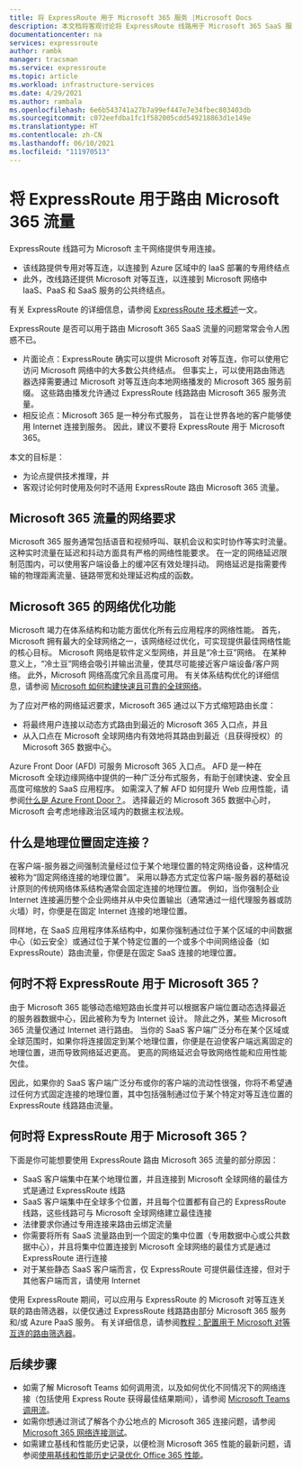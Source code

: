 ```yaml
---
title: 将 ExpressRoute 用于 Microsoft 365 服务 |Microsoft Docs
description: 本文档将客观讨论将 ExpressRoute 线路用于 Microsoft 365 SaaS 服务的情况。
documentationcenter: na
services: expressroute
author: rambk
manager: tracsman
ms.service: expressroute
ms.topic: article
ms.workload: infrastructure-services
ms.date: 4/29/2021
ms.author: rambala
ms.openlocfilehash: 6e6b543741a27b7a99ef447e7e34fbec803403db
ms.sourcegitcommit: c072eefdba1fc1f582005cdd549218863d1e149e
ms.translationtype: HT
ms.contentlocale: zh-CN
ms.lasthandoff: 06/10/2021
ms.locfileid: "111970513"
---
```

# <a name="using-expressroute-for-routing-microsoft-365-traffic"></a>将 ExpressRoute 用于路由 Microsoft 365 流量

ExpressRoute 线路可为 Microsoft 主干网络提供专用连接。 
* 该线路提供专用对等互连，以连接到 Azure 区域中的 IaaS 部署的专用终结点 
* 此外，改线路还提供 Microsoft 对等互连，以连接到 Microsoft 网络中 IaaS、PaaS 和 SaaS 服务的公共终结点。 

有关 ExpressRoute 的详细信息，请参阅 [ExpressRoute 技术概述][ExR-Intro]一文。


ExpressRoute 是否可以用于路由 Microsoft 365 SaaS 流量的问题常常会令人困惑不已。 

* 片面论点：ExpressRoute 确实可以提供 Microsoft 对等互连，你可以使用它访问 Microsoft 网络中的大多数公共终结点。 但事实上，可以使用路由筛选器选择需要通过 Microsoft 对等互连向本地网络播发的 Microsoft 365 服务前缀。 这些路由播发允许通过 ExpressRoute 线路路由 Microsoft 365 服务流量。 
* 相反论点：Microsoft 365 是一种分布式服务， 旨在让世界各地的客户能够使用 Internet 连接到服务。 因此，建议不要将 ExpressRoute 用于 Microsoft 365。

本文的目标是： 
* 为论点提供技术推理，并 
* 客观讨论何时使用及何时不适用 ExpressRoute 路由 Microsoft 365 流量。

## <a name="network-requirements-of-microsoft-365-traffic"></a>Microsoft 365 流量的网络要求
Microsoft 365 服务通常包括语音和视频呼叫、联机会议和实时协作等实时流量。 这种实时流量在延迟和抖动方面具有严格的网络性能要求。 在一定的网络延迟限制范围内，可以使用客户端设备上的缓冲区有效处理抖动。 网络延迟是指需要传输的物理距离流量、链路带宽和处理延迟构成的函数。 

## <a name="network-optimization-features-of-microsoft-365"></a>Microsoft 365 的网络优化功能 

Microsoft 竭力在体系结构和功能方面优化所有云应用程序的网络性能。 首先，Microsoft 拥有最大的全球网络之一，该网络经过优化，可实现提供最佳网络性能的核心目标。 Microsoft 网络是软件定义型网络，并且是“冷土豆”网络。 在某种意义上，“冷土豆”网络会吸引并输出流量，使其尽可能接近客户端设备/客户网络。 此外，Microsoft 网络高度冗余且高度可用。 有关体系结构优化的详细信息，请参阅 [Microsoft 如何构建快速且可靠的全球网络][MGN]。

为了应对严格的网络延迟要求，Microsoft 365 通过以下方式缩短路由长度：
* 将最终用户连接以动态方式路由到最近的 Microsoft 365 入口点，并且 
* 从入口点在 Microsoft 全球网络内有效地将其路由到最近（且获得授权）的 Microsoft 365 数据中心。

Azure Front Door (AFD) 可服务 Microsoft 365 入口点。 AFD 是一种在 Microsoft 全球边缘网络中提供的一种广泛分布式服务，有助于创建快速、安全且高度可缩放的 SaaS 应用程序。 如需深入了解 AFD 如何提升 Web 应用性能，请参阅[什么是 Azure Front Door？][AFD]。 选择最近的 Microsoft 365 数据中心时，Microsoft 会考虑地缘政治区域内的数据主权法规。

## <a name="what-is-geo-pinning-connections"></a>什么是地理位置固定连接？

在客户端-服务器之间强制流量经过位于某个地理位置的特定网络设备，这种情况被称为“固定网络连接的地理位置”。 采用以静态方式定位客户端-服务器的基础设计原则的传统网络体系结构通常会固定连接的地理位置。
例如，当你强制企业 Internet 连接遍历整个企业网络并从中央位置输出（通常通过一组代理服务器或防火墙）时，你便是在固定 Internet 连接的地理位置。  

同样地，在 SaaS 应用程序体系结构中，如果你强制通过位于某个区域的中间数据中心（如云安全）或通过位于某个特定位置的一个或多个中间网络设备（如 ExpressRoute）路由流量，你便是在固定 SaaS 连接的地理位置。

## <a name="when-not-to-use-expressroute-for-microsoft-365"></a>何时不将 ExpressRoute 用于 Microsoft 365？

由于 Microsoft 365 能够动态缩短路由长度并可以根据客户端位置动态选择最近的服务器数据中心，因此被称为专为 Internet 设计。 除此之外，某些 Microsoft 365 流量仅通过 Internet 进行路由。
当你的 SaaS 客户端广泛分布在某个区域或全球范围时，如果你将连接固定到某个地理位置，你便是在迫使客户端远离固定的地理位置，进而导致网络延迟更高。 更高的网络延迟会导致网络性能和应用性能欠佳。

因此，如果你的 SaaS 客户端广泛分布或你的客户端的流动性很强，你将不希望通过任何方式固定连接的地理位置，其中包括强制通过位于某个特定对等互连位置的 ExpressRoute 线路路由流量。


## <a name="when-to-use-expressroute-for-microsoft-365"></a>何时将 ExpressRoute 用于 Microsoft 365？

下面是你可能想要使用 ExpressRoute 路由 Microsoft 365 流量的部分原因：
* SaaS 客户端集中在某个地理位置，并且连接到 Microsoft 全球网络的最佳方式是通过 ExpressRoute 线路
* SaaS 客户端集中在全球多个位置，并且每个位置都有自己的 ExpressRoute 线路，这些线路可与 Microsoft 全球网络建立最佳连接
* 法律要求你通过专用连接来路由云绑定流量
* 你需要将所有 SaaS 流量路由到一个固定的集中位置（专用数据中心或公共数据中心），并且将集中位置连接到 Microsoft 全球网络的最佳方式是通过 ExpressRoute 进行连接
* 对于某些静态 SaaS 客户端而言，仅 ExpressRoute 可提供最佳连接，但对于其他客户端而言，请使用 Internet

使用 ExpressRoute 期间，可以应用与 ExpressRoute 的 Microsoft 对等互连关联的路由筛选器，以便仅通过 ExpressRoute 线路路由部分 Microsoft 365 服务和/或 Azure PaaS 服务。 有关详细信息，请参阅[教程：配置用于 Microsoft 对等互连的路由筛选器][ExRRF]。

## <a name="next-steps"></a>后续步骤

* 如需了解 Microsoft Teams 如何调用流，以及如何优化不同情况下的网络连接（包括使用 Express Route 获得最佳结果期间），请参阅 [Microsoft Teams 调用流][Teams]。
* 如需你想通过测试了解各个办公地点的 Microsoft 365 连接问题，请参阅 [Microsoft 365 网络连接测试][Microsoft 365-Test]。
* 如需建立基线和性能历史记录，以便检测 Microsoft 365 性能的最新问题，请参阅[使用基线和性能历史记录优化 Office 365 性能][Microsoft 365perf]。

<!--Link References-->
[ExR-Intro]: ./expressroute-introduction.md
[CreatePeering]: ./expressroute-howto-routing-portal-resource-manager.md
[MGN]: https://azure.microsoft.com/blog/how-microsoft-builds-its-fast-and-reliable-global-network/
[AFD]: ../frontdoor/front-door-overview.md
[ExRRF]: ./how-to-routefilter-portal.md
[Teams]: /microsoftteams/microsoft-teams-online-call-flows
[Microsoft 365-Test]: https://connectivity.office.com/
[Microsoft 365perf]: /microsoft-365/enterprise/performance-tuning-using-baselines-and-history